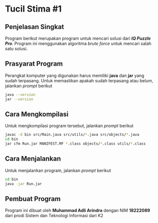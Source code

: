 # Tucil Stima #1

## Penjelasan Singkat
Program berikut merupakan program untuk mencari solusi dari ***IQ Puzzle Pro***. Program ini menggunakan algoritma *brute force* untuk mencari salah satu solusi.

## Prasyarat Program
Perangkat komputer yang digunakan harus memiliki **java** dan **jar** yang sudah terpasang.
Untuk memastikan apakah sudah terpasang atau belum, jalankan *prompt* berikut
```sh
java --version
jar --version
```

## Cara Mengkompilasi
Untuk mengkompilasi program tersebut, jalankan *prompt* berikut

```sh
javac -d bin src/Main.java src/utils/*.java src/objects/*.java
cd bin
jar cfm Run.jar MANIFEST.MF *.class objects/*.class utils/*.class
```

## Cara Menjalankan
Untuk menjalankan program, jalankan *prompt* berikut

```sh
cd bin
java -jar Run.jar
```

## Pembuat Program
Program ini dibuat oleh **Muhammad Adli Arindra** dengan NIM **18222089** dari prodi Sistem dan Teknologi Informasi dari K2 
